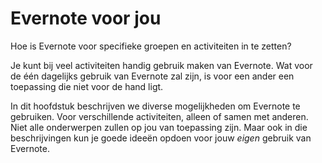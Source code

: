 # Evernote voor jou

Hoe is Evernote voor specifieke groepen en activiteiten in te zetten?

Je kunt bij veel activiteiten handig gebruik maken van Evernote. Wat voor de één dagelijks gebruik van Evernote zal zijn, is voor een ander een toepassing die niet voor de hand ligt.

In dit hoofdstuk beschrijven we diverse mogelijkheden om Evernote te gebruiken. Voor verschillende activiteiten, alleen of samen met anderen. Niet alle onderwerpen zullen op jou van toepassing zijn. Maar ook in die beschrijvingen kun je goede ideeën opdoen voor jouw *eigen* gebruik van Evernote.
